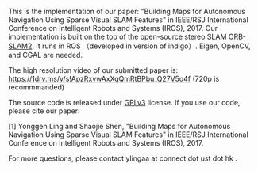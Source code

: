 This is the implementation of our paper: "Building Maps for Autonomous Navigation Using Sparse Visual SLAM Features" in IEEE/RSJ International Conference on Intelligent Robots and Systems (IROS), 2017. Our implementation is built on the top of the open-source stereo SLAM [ORB-SLAM2](https://github.com/raulmur/ORB_SLAM2). It runs in ROS （developed in version of indigo）. Eigen, OpenCV, and CGAL are needed. 

The high resolution video of our submitted paper is: 
https://1drv.ms/v/s!ApzRxvwAxXqQmRtBPbu_Q27V5o4f
(720p is recommmanded)

The source code is released under [GPLv3](http://www.gnu.org/licenses/) license.
If you use our code, please cite our paper:

[1] Yonggen Ling and Shaojie Shen, "Building Maps for Autonomous Navigation Using Sparse Visual SLAM Features" in IEEE/RSJ International Conference on Intelligent Robots and Systems (IROS), 2017.

For more questions, please contact ylingaa at connect dot ust dot hk .
